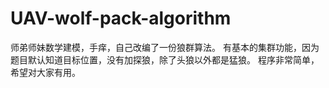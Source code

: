 # UAV-wolf-pack-algorithm
师弟师妹数学建模，手痒，自己改编了一份狼群算法。
有基本的集群功能，因为题目默认知道目标位置，没有加探狼，除了头狼以外都是猛狼。
程序非常简单，希望对大家有用。
